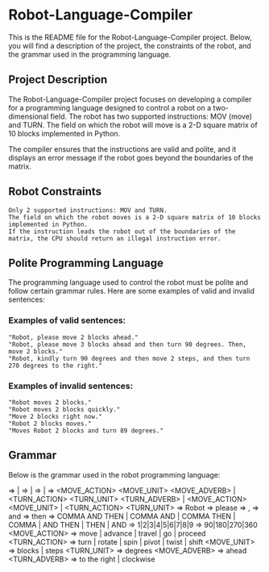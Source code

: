 # Robot-Language-Compiler

This is the README file for the Robot-Language-Compiler project. Below, you will find a description of the project, the constraints of the robot, and the grammar used in the programming language.

## Project Description

The Robot-Language-Compiler project focuses on developing a compiler for a programming language designed to control a robot on a two-dimensional field. The robot has two supported instructions: MOV (move) and TURN. The field on which the robot will move is a 2-D square matrix of 10 blocks implemented in Python.

The compiler ensures that the instructions are valid and polite, and it displays an error message if the robot goes beyond the boundaries of the matrix.

## Robot Constraints

    Only 2 supported instructions: MOV and TURN.
    The field on which the robot moves is a 2-D square matrix of 10 blocks implemented in Python.
    If the instruction leads the robot out of the boundaries of the matrix, the CPU should return an illegal instruction error.

## Polite Programming Language

The programming language used to control the robot must be polite and follow certain grammar rules. Here are some examples of valid and invalid sentences:
### Examples of valid sentences:

    "Robot, please move 2 blocks ahead."
    "Robot, please move 3 blocks ahead and then turn 90 degrees. Then, move 2 blocks."
    "Robot, kindly turn 90 degrees and then move 2 steps, and then turn 270 degrees to the right."

### Examples of invalid sentences:

    "Robot moves 2 blocks."
    "Robot moves 2 blocks quickly."
    "Move 2 blocks right now."
    "Robot 2 blocks moves."
    "Moves Robot 2 blocks and turn 89 degrees."

## Grammar

Below is the grammar used in the robot programming language:

<SENTENCES> => <SENTENCE> <SENTENCES> | <SENTENCE>
<SENTENCE> => <SUBJECT> <POLITE WORD> <INSTRUCTIONS> | <POLITE WORD> <SUBJECT> <INSTRUCTIONS>
<INSTRUCTIONS> => <INSTRUCTION> | <INSTRUCTION> <UNION> <INSTRUCTIONS>
<INSTRUCTION> => <MOVE_ACTION> <NUMBER> <MOVE_UNIT> <MOVE_ADVERB> | <TURN_ACTION> <DEGREES><TURN_UNIT> <TURN_ADVERB> | <MOVE_ACTION> <NUMBER> <MOVE_UNIT> | <TURN_ACTION> <DEGREES><TURN_UNIT>
<SUBJECT> => Robot
<POLITE WORD> => please
<COMMA> => ,
<AND> => and
<THEN> => then
<UNION> => COMMA AND THEN | COMMA AND | COMMA THEN | COMMA | AND THEN | THEN | AND
<NUMBER> => 1|2|3|4|5|6|7|8|9
<DEGREES> => 90|180|270|360
<MOVE_ACTION> => move | advance | travel | go | proceed
<TURN_ACTION> => turn | rotate | spin | pivot | twist | shift
<MOVE_UNIT> => blocks | steps
<TURN_UNIT> => degrees
<MOVE_ADVERB> => ahead
<TURN_ADVERB> => to the right | clockwise
